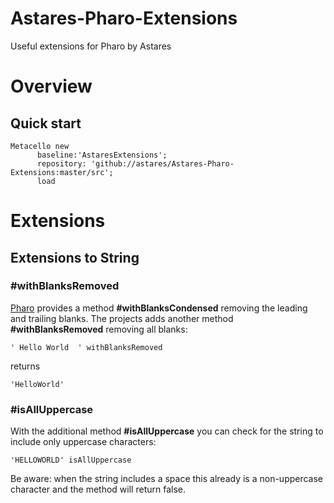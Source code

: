 # Astares-Pharo-Extensions
Useful extensions for Pharo by Astares

# Overview 
## Quick start

```Smalltalk
Metacello new
      baseline:'AstaresExtensions';
      repository: 'github://astares/Astares-Pharo-Extensions:master/src';
      load
```

# Extensions

## Extensions to String

### #withBlanksRemoved
[Pharo](http://www.pharo.org) provides a method **#withBlanksCondensed** removing the leading and trailing blanks. The projects adds another method **#withBlanksRemoved** removing all blanks:  
```Smalltalk
' Hello World  ' withBlanksRemoved 
```
returns
```
'HelloWorld'
```
### #isAllUppercase
With the additional method **#isAllUppercase** you can check for the string to include only uppercase characters:  
```Smalltalk
'HELLOWORLD' isAllUppercase
```
Be aware: when the string includes a space this already is a non-uppercase character and the method will return false.
